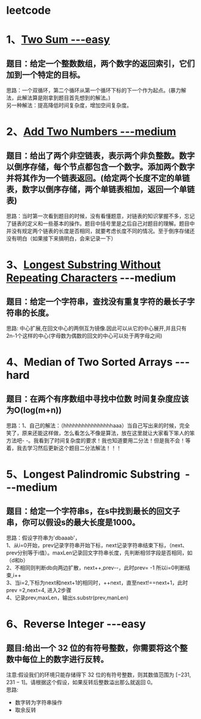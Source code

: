 # leetcode

1、[Two Sum   ---easy](https://github.com/fenglinismydream/leetcode/blob/master/test/1.%20Two%20Sum)
=====
题目：给定一个整数数组，两个数字的返回索引，它们加到一个特定的目标。
-----
思路：一个双循环，第二个循环从第一个循环下标的下一个作为起点。(暴力解法，此解法算是刚拿到题目首先想到的解法。)<br>
另一种解法：提高降低时间复杂度，增加空间复杂度。

2、[Add Two Numbers   ---medium](https://github.com/fenglinismydream/leetcode/blob/master/test/2.%20Add%20Two%20Numbers)
=====
题目：给出了两个非空链表，表示两个非负整数。数字以倒序存储，每个节点都包含一个数字。添加两个数字并将其作为一个链表返回。(给定两个长度不定的单链表，数字以倒序存储，两个单链表相加，返回一个单链表)
-----
思路：当时第一次看到题目的时候，没有看懂题意，对链表的知识掌握不多，忘记了链表的定义和一些基本的操作。题目中括号里是之后自己对题目的理解。题目中并没有规定两个链表的长度是否相同，就要考虑长度不同的情况。至于倒序存储还没有明白（如果接下来搞明白，会来记录一下）

3、[Longest Substring Without Repeating Characters](https://github.com/fenglinismydream/leetcode/blob/master/test/3.%20Longest%20Substring%20Without%20Repeating%20Characters.html)  ---medium
=====
题目：给定一个字符串，查找没有重复字符的最长子字符串的长度。
-----
思路: 中心扩展,在回文中心的两侧互为镜像.因此可以从它的中心展开,并且只有2n-1个这样的中心(字母数为偶数的回文的中心可以处于两字母之间)

4、Median of Two Sorted Arrays  ---hard
=====
题目：在两个有序数组中寻找中位数  时间复杂度应该为O(log(m+n))
-----
思路：1、自己的解法：（hhhhhhhhhhhhhhhhaaa）当自己写出来的时候，完全笑了，原来还能这样做，怎么看怎么不像是算法，放在这里就让大家看下笨人的笨方法吧- -。我看到了时间复杂度的要求！我也知道要用二分法！但是我不会！等着，我去学习然后更新这个题目二分法解法！！！

5、Longest Palindromic Substring  ---medium
=====
题目：给定一个字符串s，在s中找到最长的回文子串，你可以假设s的最大长度是1000。
-----
思路：假设字符串为'dbaaab'，<br>
1、从i=0开始，prev记录字符串开始下标，next记录字符串结束下标，（next、prev分别等于i值）。maxLen记录回文字符串长度，先判断相邻字段是否相同，如（d和b）<br>
2、不相同则判断db向两边扩散，next++,prev--，此时prev= -1 所以i=0判断结束,i++<br>
3、当i=2,下标为next和next+1的相同时，++next，直至next!==next+1，此时prev =2,next=4, 进入2步骤<br>
4、记录prev,maxLen，输出s.substr(prev,manLen)

6、Reverse Integer  ---easy
=====
题目:给出一个 32 位的有符号整数，你需要将这个整数中每位上的数字进行反转。
-----
注意:假设我们的环境只能存储得下 32 位的有符号整数，则其数值范围为 [−231,  231 − 1]。请根据这个假设，如果反转后整数溢出那么就返回 0。<br>
思路:
- 数字转为字符串操作
- 取余反转
